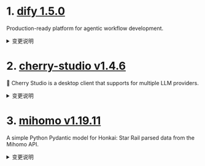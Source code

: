 
# 1. [dify 1.5.0](https://github.com/langgenius/dify/releases/tag/1.5.0)  
Production-ready platform for agentic workflow development.
<details>
<summary>变更说明</summary>

## 🚀 What's New in v1.5.0?

Meet **v1.5.0**—a sleek, powerful update boosting your productivity with simplified debugging and powerful integrations. Let's jump right in:
#
## 🏗️ Major Feature: Enhanced Workflow Debugging

We've completely rebuilt our workflow debugging tools! Effortlessly visualize and troubleshoot workflows with improved interfaces, persistent debugging variables (, thanks  and enhanced dashboard integration (, kudos to  Easily track your workflow runs directly from the dashboard, and spend less time debugging and more time creating amazing workflows. Dive deeper in our .

!
#
## ✨ New & Improved Features

* **Drag-and-Drop DSL:** Easily create apps by dropping DSL files directly into your browser (, 
* **Enhanced Default Templates:** `sys.files` now included for more powerful web apps (, 
* **Hidden Form Attributes:** Greater UI flexibility and control (, 
* **MatrixOne Integration:** Advanced data strategies with MatrixOne VDB integration (, 
* **Firecrawl Deep Search:** Richer content discovery with an enhanced search endpoint (, 
* **Notion Pagination:** Easier navigation through extracted Notion data (, 
* **SendGrid Integration:** Seamless, reliable email delivery (, 
#
## 🛠️ Refinements & Fixes

* **Smart Login Redirects:** Intelligent user navigation with automatic login redirects (, 
* **Environment Sync:** Automatic syncing of environment and conversation variables on import (, 
* **API UX Improvements:** Enhanced loading states, icon support, and rendering fixes (, ,  
* **Responsive Charts:** Improved analytics interactions with smoother, responsive charts (, 
* **Stable Markdown:** Prevent crashes and enhance data integrity with improved markdown handling (, ,  
* **App Icon Picker:** Cleaner and better-organized UI with stable heights and collapsible sections .
* **Instant Dataset Insights:** Quickly access essential dataset information directly from your workflows (, , 

We crafted **v1.5.0** to enhance your productivity—dive in, explore, and start building! 🎉

---
#
## Upgrade Guide
#
### Docker Compose Deployments

1. Back up your customized docker-compose YAML file (optional)

   ```bash
   cd docker
   cp docker-compose.yaml docker-compose.yaml.$(date +%s).bak
   ```

2. Get the latest code from the main branch

   ```bash
   git checkout main
   git pull origin main
   ```

3. Stop the service. Please execute in the docker directory

   ```bash
   docker compose down
   ```

4. Back up data

   ```bash
   tar -cvf volumes-$(date +%s).tgz volumes
   ```

5. Upgrade services

   ```bash
   docker compose up -d
   ```
#
### Source Code Deployments

1. Stop the API server, Worker, and Web frontend Server.

2. Get the latest code from the release branch:

   ```bash
   git checkout 1.5.0
   ```

3. Update Python dependencies:

   ```bash
   cd api
   uv sync
   ```

7. Then, let's run the migration script:

   ```bash
   uv run flask db upgrade
   ```

8. Finally, run the API server, Worker, and Web frontend Server again.

---
#
## What's Changed
* fix: redirect to apps page if current user has no permission to visit dataset page  
* fix: Replace GenericProviderID with ToolProviderID  
* Fix/webapp loop login  
* fix: auto redirect to login page if web app needs login  
* fix: page loop in datasets and apps if current user is dataset_operator  
* fix: doc error  
* fix: prevent nodes from being unintentionally deleted by pressing the backspace key.  
* fix: some dark theme display incorrect  
* chore: cleanup wrong and unused doc links in i18 translations by appling docLink method usage  
* fix: remove the x overflow scroll bar of monitoring page  
* chore: check input variable key of code/template node is valid  
* feat: add a flask_context_manager.  
* chore: responsive header  
* fix(agent_node):Fix spelling errors.  
* chore: translate i18n files  
* fix(code-editor): optimize the loading style of the CodeEditor component in dark mode   
* fix(web): enhance API test page experience by adding loading state for test button  
* fix: shorten connection timeout to pypi.org for deprecation check for weaviate client  
* [Bug] fix misusing ACCESS_TOKEN_EXPIRE_MINUTES in jwt on exp  
* fix(web): fix unique key issue   
* feat: Add support for hidden attributes to form item types  
* feat: add pagenation to notion extractor  
* fix Multiple <think>\n Interface rendering exception  
* fix(web): number type prompt variable required validation not effective  
* Set a default value for the PLUGIN_S3_USE_AWS environment variable in the dify-plugin-daemon.  
* feat: Support drop DSL file into the browser to create app  
* add healthcheck to oceanbase container  
* chore: cancel enforcing uppercase of the text of plugin navigation button on the header bar  
* add service api ratelimit check  
* feat: Embedded chat window supports userVariables configuration.  
* refactor(graph_engine): Merge duplicated if block  
* unreachable-code for lb model fetch.  
* clean duplicate validate for dataset_configs  
* Fixes  KnowledgeRetrievalNode return all external documents when reranker disabled even top-k configed  
* fix(api): add support for "image" icon when duplicate app   
* feat: add search endpoint for Firecrawl Integration  
* fix: add environment variable POSTGRES_USER  
* wip: add check before install plugin  
* fix: remove redundant PG_USER  
* chore: translate i18n files  
* bug: fix sequence number may be duplicated when multi-threads running the same workflow   
* Fix: web app auth maybe failed  
* Feat/plugin install scope management  
* fix: workflow shortcuts  
* Minor Improvements for File Validation and Configuration Handling   
* fix(echarts): Resolve interaction issues on charts with timelines  
* add func args missing in apps chat.  
* Translation fix  
* feat: improve the orgnize node operation  
* Add Filter of Get Workflow Logs  
* feat: add support for Matrixone database  
* feat:conversation variable support file array  
* Feat/support sendgrid  
* fix keyword search top-k not initial  
* fix wrongly remove reset nodes  
* Revert "bug: fix sequence number may be duplicated when multi-threads running the same workflow "  
* fix(plugin/migrations) refactor data migration to use specific provider ID classes.  
* Fix/dataset page may redirect to apps if it still getting user info and workspace info  
* fix: fix load_balancing_config save error  
* fix: workflow import sync env and conversation variables  
* chore: remove redundant code  
* feat: use default access mode when importing dsl  
* fix(workflow_run): sequence_number race.  
* fix: not permitted schema of markdown link cause page crash  
* bug: fix minor exception msg missing  
* Feat: support selecting model in auto generator  
* fix: update auto translations for days of the week  
* feat(mermaid): Rearchitect component for robustness, security, and theming  
* Revert "feat:conversation variable support file array"  
* critical!  insert_explore_app_list_api  
* style(dark): Adjust chat bubble background color (langgenius)  
* fix notion dataset rule not found  
* Fixes  Add a rapid deployment solution for deploying to Alibaba Cloud throug…  
* Knowledge base API supports status updates   
* fix: wrong translation  
* refactor: env check with function  
* fix: markdown_extractor lost chunks if it starts without a header  
* Feature：Refactor batch update document status for   
* fix: hide marketplace information  
* fix: Update the logic for segment type settings to support parent-child mode selection.  
* fix: Update segmentation type initialization to support parent-child mode based on document form  
* fix segment display the default  
* fix: web error  
* feat: add config for max-tree-depth  
* Fixes   
* fix(migrate/tools): Correct parameter name in tool_builtin_providers migration function  
* feat: Persist Variables for Enhanced Debugging Workflow  
* feat: last run frontend  
* chore: translate i18n files  
* Fixes  Correct the wrong link destination (#quick-start)  
* Fixes : Add link to the one-click Dify deployment solution on Alibaba Cloud DMS  
* feat: make `RESPECT_XFORWARD_HEADERS_ENABLED` configurable in Compose  
* Improve App Icon Picker: Stable Modal Height & Collapsible Emoji Style Section  
* add dataset info in response  
* fix(document_extractor): xlsx file column int type error  
* fix missing style of conversation variable panel default value textarea  
* add dataset info in response  
* fix: last run not export var and ts problem  
* feat(api): Explicitly define version method for all BaseNode subclasses  
* fix: first message query error  
* fix: text generation app log not show  
* feat: persist debug-and-preview panel width in localstorage  
* fix(knowledge_base): Unchecked metadata name length  
* chore: translate i18n files  
* fix (conf/code): Variables not correctly filled can still be referenced  
* fix: inputs.items is undefined  
* fix: in plugin config panel appselector can not list all apps  
* fix: update DocumentList to include max height and overflow styles  
* fix: prompt editor click to insert variable  
* Refactor update dataset (fix )  
* fix(api): adding variable to variable pool recursively while loading draft variables.  
* feat(web): Contains sys.files in the default template.  
* Update smtp.py  
* feat(oauth): plugin oauth service  
* feat(oauth): refactor proxy context  
* chore: update cover image  
* fix(event_handlers): DB dead lock  
* fix: app description too long break ui  
* chore(version): Bump to 1.5.0  
* fix(update_provider_when_message_created): Fix db transaction  
#
## New Contributors
*  made their first contribution in 
*  made their first contribution in 
*  made their first contribution in 
*  made their first contribution in 
*  made their first contribution in 
*  made their first contribution in 
*  made their first contribution in 
*  made their first contribution in 
*  made their first contribution in 
*  made their first contribution in 
*  made their first contribution in 
*  made their first contribution in 
*  made their first contribution in 
*  made their first contribution in 
*  made their first contribution in 
*  made their first contribution in 
*  made their first contribution in 
*  made their first contribution in 
*  made their first contribution in 
*  made their first contribution in 
*  made their first contribution in 

**Full Changelog**:   

</details>

# 2. [cherry-studio v1.4.6](https://github.com/CherryHQ/cherry-studio/releases/tag/v1.4.6)  
🍒 Cherry Studio is a desktop client that supports for multiple LLM providers.
<details>
<summary>变更说明</summary>

## What's Changed
* fix: use shouldThrow param in checkApi instead of adding error property to CompletionsResult  
* feat(FileStorage): add support for .doc files using word-extractor  
* fix(rename): disable thinking for topic rename  
* feat(TopicsTab): Allow deletion of inactive topics  
* fix: re-add newline separator between reasoning_summary parts after openai middleware refactor  
* fix(Markdown): improve latex brackets handling  
* feat(mcpServers): Add a thought field to sequential thinking mcp server  
* fix: Data config improvement  
* feat(ContextMenu): add spell check and dictionary suggestions to context menu  
* fix: display updated timestamp when available in knowledge base  
* feat: Update API Key Management Interface  
* refactor(CodePreview): auto resize gutters  
* refactor: file actions into FileAction service  
* fix: add tag collapse state management for assistants  
* fix(model): doubao thinking param  
* feat: Implement occupied directories handling during data copy  
* feat: add appcode  
* fix: non streamoutput sometimes  
* feat:  一些UI上的优化和重构  
* fix: bailian reranker  
* feat: implement Python MCP server using existing Pyodide infrastructure  
* refactor: rename isWindows to isWin for consistency across main/renderer  
* refactor: data migration modal logic in DataSettings  
* fix: clear search cache on resending  
* fix: Resolve vllm bad request caused by always sending dimensions in embedding requests  
* feat: Support custom registry address when configuring mcp for npm & fix lint error  
* refactor(GeminiAPIClient): separate model and user message handling to adapt vertex  
* feat(SelectionAssistant): actionWindow show footer a while when initial showing and key pressing  
* fix(SelectionAssistant): opacity slider too slow when sliding in settings page  
* fix(AihubmixAPIClient): add getBaseURL method to handle client base URL retrieval  
* refactor(SelectionAssistant): make all Toolbar CSS variables customizable  
* fix(CodeEditor): save to db  
* style: 优化消息滚动条  
* fix: Gemini reasoning model check and improve citation popover structure  
* Fix anthropic request cannot handle webSearch and knowbase references  
* refactor(CodePreview): handle chunking in ShikiStreamService, make the algorithm more robust  
* fix(models): update isReasoningModel function to exclude embedding models  
* feat(MentionedModels): improve feedback for MessageGroupModelList  
* feat: implement early access feature toggle and update related configurations  
* fix(Markdown): falsely early return for display `\[\n...\n\]`  
* feat(FileStorage): enhance open dialog to handle large files by retur…  
* fix(Messages): Fix single model response style issue  

## New Contributors
*  made their first contribution in 
*  made their first contribution in 

**Full Changelog**:   

</details>

# 3. [mihomo v1.19.11](https://github.com/MetaCubeX/mihomo/releases/tag/v1.19.11)  
A simple Python Pydantic model for Honkai: Star Rail parsed data from the Mihomo API.
<details>
<summary>变更说明</summary>

## What's Changed
* 29a37f4f feat: all dns client support `disable-ipv4` and `disable-ipv6` params 
* 40587b62 feat: all dns client support `skip-cert-verify` params 
* 617fef84 feat: converter support anytls/socks/http  
* 85e6d25d feat: all dns client support `ecs` and `ecs-override` params 
* 9283cb0f feat: add `loopback-address` support for tun 
* Other incompatible updates are the same as v1.19.6~v1.19.10:
> * For security reasons, all paths appearing in the configuration file will be limited to **workdir** (regardless of whether they are relative or absolute). If there is a specific need, please specify additional safe paths by setting the `SAFE_PATHS` environment variable while ensuring safety. The syntax of this environment variable is the same as the PATH environment variable parsing rules of this operating system (i.e., semicolon-separated under Windows and colon-separated under other systems)
> * For security reasons, the "path" parameter of `/configs` in the restful api has been restricted, and its directory also needs to be in **workdir** or `SAFE_PATHS`.
> * In addition, support for specifying `routing-mark` and `interface-name` for `proxy-groups` has been removed. Please specify the relevant parameters in `proxies` directly.
> * Note: The **workdir** mentioned above is specified by the `-d` parameter when the program is started or the `CLASH_HOME_DIR` environment variable. If neither of the above is specified, the default is:
>   * on Unix systems, `$HOME/.config/mihomo`.
>   * on Windows, `%USERPROFILE%/.config/mihomo`.
> * The DNS resolution of the overall UDP part has been delayed to the connection initiation stage. It will be triggered only when the IP rule without no-resolve is matched during the rule matching process.
>   * For direct and wireguard outbound, the same logic as the TCP part will be followed, that is, when direct-nameserver (or DNS configured by wireguard) exists, the resolution result in the rule matching process will be discarded and the domain name will be re-resolved. This re-resolution logic is only effective for fakeip.
>   * For reject and DNS outbound, no resolution is required.
>   * For other outbound, resolution will still be performed when the UDP connection is initiated, and the domain name will not be sent directly to the remote server.

## BUG & Fix
* 31f0060b fix: chacha20 counter overflow 
* 32d447ce fix: convert https  
* 40ea0ba0 fix: correct constructor for `2022-blake3-chacha8-poly1305` 
* 5344e869 fix: ssr uri decode  
* 5b975275 fix: incorrect checking of strings.Split return value 
* 6cfaf15c fix: missing error return 
* 71a87056 fix: remote dst parse 
* 8d7f947a fix: TypedValue.CompareAndSwap 
* ebf5918e fix: v2ray-plugin mux maybe not close underlay connection 

## Maintenance
* 01f8f2db chore: cleanup allocator code 
* 082bcec2 chore: apply find process mode in direct/global mode 
* 166392fe chore: sniffer replace domain only if domain is valid  
* 255ff5e9 chore: add rate limiting support for reality listener 
* 2f9a3b34 chore: cleanup code 
* 5c6aa433 chore: unconditionally allow clients with passwords for password-free socks5 inbound  
* 85bb40aa chore: add Int32Enum for common/atomic 
* 87795e3a chore: add yaml marshal for common/atomic 
* 939e4109 chore: write dns reply in single syscall 
* 93ca1851 chore: converter support fingerprint for anytls 
* ae7967f6 chore: the resolve and findProcess behaviors of Logic and SubRules follow the order and needs of the internal rules 
* c60750d5 chore: allow tun to skip the system ipv6 check when starting by environment variable `SKIP_SYSTEM_IPV6_CHECK` 

**Full Changelog**: 
  

</details>

